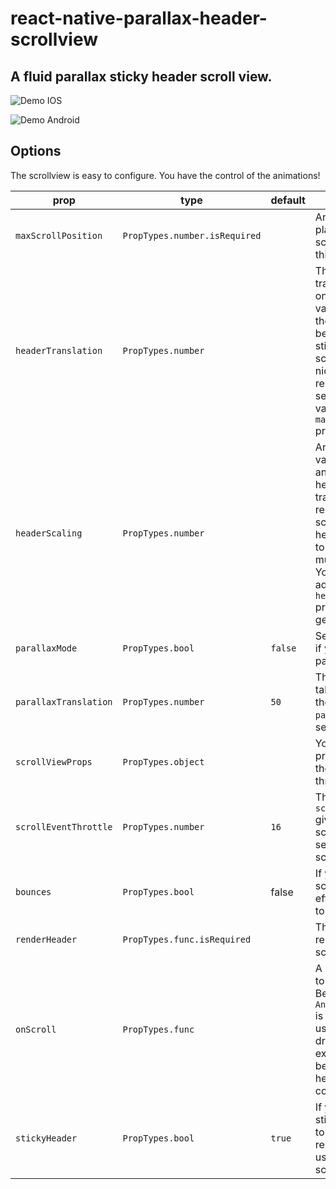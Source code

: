 # react-native-parallax-header-scrollview

## A fluid parallax sticky header scroll view.


![Demo IOS](./example/parallax-header/screen_capture/parallax_header.gif)

![Demo Android](./example/parallax-header/screen_capture/parallax_header_android.gif)

## Options
The scrollview is easy to configure. You have the control of the animations!

|prop|type|default|description|
|----|----|-------|-----------|
`maxScrollPosition`|`PropTypes.number.isRequired`||Animated will be played until the scroll offset reaches this prop value|
|`headerTranslation`|`PropTypes.number`||The animated translation played on the header. If no value is given, then the scrollview will behave as a regular sticky header scrollview. To get a nice effect, we recommand you to set it to the same value as the `maxScrollPosition` prop.|
|`headerScaling`|`PropTypes.number`||An optional scaling value to play animation on the header scale transformation. We recommend no to scale up your header, and to avoid to scale down too much your header. You may need to adapt the `headerTranslation` prop by yourself to get a nice result.|
|`parallaxMode`|`PropTypes.bool`|`false`|Set this prop to `true` if you want to add a parallax effect.|
|`parallaxTranslation`|`PropTypes.number`|`50`|This prop is only taken in account if the previous `parallaxMode` prop is set to true|
|`scrollViewProps`|`PropTypes.object`||You pass all the props you want to the scrollview through this one|
|`scrollEventThrottle`|`PropTypes.number`|`16`|The `scrollEventThrottle` given to the scrollview. Please see the react native scrollview doc|
|`bounces`|`PropTypes.bool`|false|If you want the scrollview `bounce` effect, set this prop to `true`|
|`renderHeader`|`PropTypes.func.isRequired`||The header to render in the scrollview|
|`onScroll`|`PropTypes.func`||A callback to listen to the scroll event. Be aware that a `Animated.Scrollview` is used, so that it's using the animated driver. As an example, you won't be able to act on the height of a component|
|`stickyHeader`|`PropTypes.bool`|`true`|If you don't want a sticky header, set it to `false` (we recommend you to use a regular scrollview instead)|